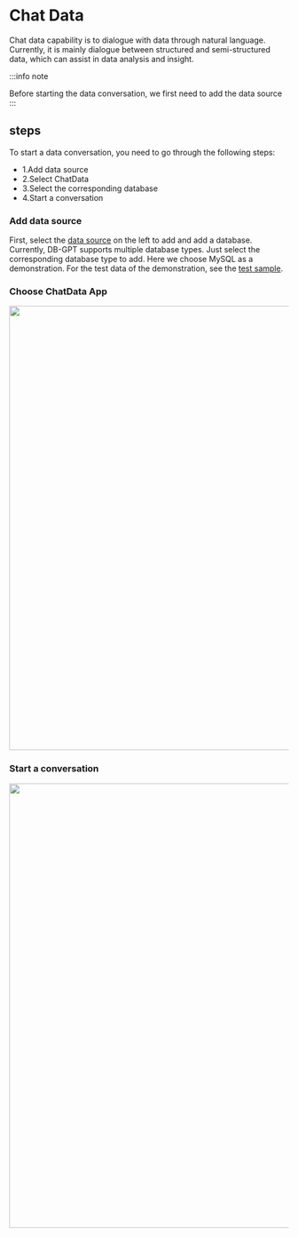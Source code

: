 # Chat Data

Chat data capability is to dialogue with data through natural language. Currently, it is mainly dialogue between structured and semi-structured data, which can assist in data analysis and insight.

:::info note

Before starting the data conversation, we first need to add the data source
:::

## steps

To start a data conversation, you need to go through the following steps:
- 1.Add data source
- 2.Select ChatData
- 3.Select the corresponding database
- 4.Start a conversation

### Add data source

First, select the [data source](../datasources.md) on the left to add and add a database. Currently, DB-GPT supports multiple database types. Just select the corresponding database type to add. Here we choose MySQL as a demonstration. For the test data of the demonstration, see the [test sample](https://github.com/eosphoros-ai/DB-GPT/tree/main/docker/examples/sqls).


### Choose ChatData App

<p align="center">
  <img src={'/img/app/chat_data_v0.6.jpg'} width="800px" />
</p>

### Start a conversation

<p align="center">
  <img src={'/img/app/chat_data_display_v0.6.jpg'} width="800px" />
</p>



